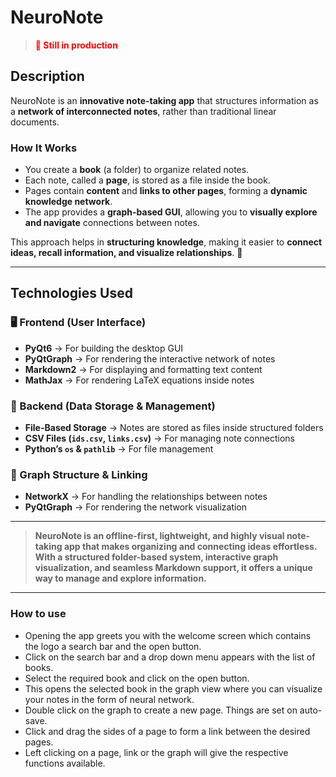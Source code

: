 # **NeuroNote**

> <p style="color:red;"><strong>🚧 Still in production</strong></p>

## **Description**

NeuroNote is an **innovative note-taking app** that structures information as a **network of interconnected notes**, rather than traditional linear documents.

### **How It Works**

- You create a **book** (a folder) to organize related notes.
- Each note, called a **page**, is stored as a file inside the book.
- Pages contain **content** and **links to other pages**, forming a **dynamic knowledge network**.
- The app provides a **graph-based GUI**, allowing you to **visually explore and navigate** connections between notes.

This approach helps in **structuring knowledge**, making it easier to **connect ideas, recall information, and visualize relationships**. 🚀

---

## **Technologies Used**

### **🖥️ Frontend (User Interface)**

- **PyQt6** → For building the desktop GUI
- **PyQtGraph** → For rendering the interactive network of notes
- **Markdown2** → For displaying and formatting text content
- **MathJax** → For rendering LaTeX equations inside notes

### **📂 Backend (Data Storage & Management)**

- **File-Based Storage** → Notes are stored as files inside structured folders
- **CSV Files (`ids.csv`, `links.csv`)** → For managing note connections
- **Python’s `os` & `pathlib`** → For file management

### **🔗 Graph Structure & Linking**

- **NetworkX** → For handling the relationships between notes
- **PyQtGraph** → For rendering the network visualization

---

> **NeuroNote is an offline-first, lightweight, and highly visual note-taking app that makes organizing and connecting ideas effortless. With a structured folder-based system, interactive graph visualization, and seamless Markdown support, it offers a unique way to manage and explore information.**

---

### How to use

- Opening the app greets you with the welcome screen which contains the logo a search bar and the open button.
- Click on the search bar and a drop down menu appears with the list of books.
- Select the required book and click on the open button.
- This opens the selected book in the graph view where you can visualize your notes in the form of neural network.
- Double click on the graph to create a new page. Things are set on auto-save.
- Click and drag the sides of a page to form a link between the desired pages.
- Left clicking on a page, link or the graph will give the respective functions available.
